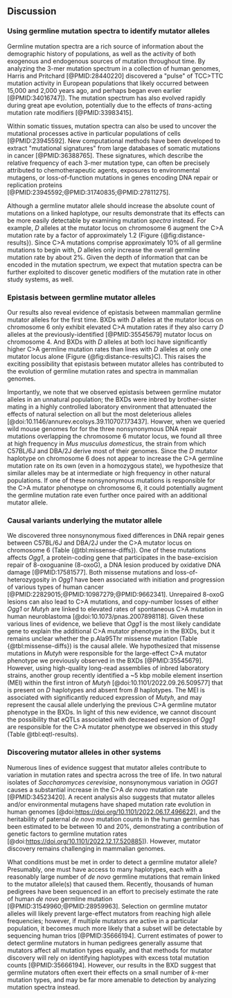 ## Discussion

### Using germline mutation spectra to identify mutator alleles

Germline mutation spectra are a rich source of information about the demographic history of populations, as well as the activity of both exogenous and endogenous sources of mutation throughout time. By analyzing the $3$-mer mutation spectrum in a collection of human genomes, Harris and Pritchard [@PMID:28440220] discovered a "pulse" of TCC>TTC mutation activity in European populations that likely occurred between 15,000 and 2,000 years ago, and perhaps began even earlier [@PMID:34016747]). The mutation spectrum has also evolved rapidly during great ape evolution, potentially due to the effects of *trans*-acting mutation rate modifiers [@PMID:33983415].

Within somatic tissues, mutation spectra can also be used to uncover the mutational processes active in particular populations of cells [@PMID:23945592]. New computational methods have been developed to extract "mutational signatures" from large databases of somatic mutations in cancer [@PMID:36388765]. These signatures, which describe the relative frequency of each $3$-mer mutation type, can often be precisely attributed to chemotherapeutic agents, exposures to environmental mutagens, or loss-of-function mutations in genes encoding DNA repair or replication proteins [@PMID:23945592;@PMID:31740835;@PMID:27811275]. 

Although a germline mutator allele should increase the absolute count of mutations on a linked haplotype, our results demonstrate that its effects can be more easily detectable by examining mutation *spectra* instead. For example, *D* alleles at the mutator locus on chromosome 6 augment the C>A mutation rate by a factor of approximately 1.2 (Figure {@fig:distance-results}). Since C>A mutations comprise approximately 10% of all germline mutations to begin with, *D* alleles only increase the overall germline mutation rate by about 2%. Given the depth of information that can be encoded in the mutation spectrum, we expect that mutation spectra can be further exploited to discover genetic modifiers of the mutation rate in other study systems, as well. 

### Epistasis between germline mutator alleles

Our results also reveal evidence of epistasis between mammalian germline mutator alleles for the first time. BXDs with *D* alleles at the mutator locus on chromosome 6 only exhibit elevated C>A mutation rates if they also carry *D* alleles at the previously-identified [@PMID:35545679] mutator locus on chromosome 4. And BXDs with *D* alleles at both loci have significantly higher C>A germline mutation rates than lines with *D* alleles at only one mutator locus alone (Figure {@fig:distance-results}C). This raises the exciting possibility that epistasis between mutator alleles has contributed to the evolution of germline mutation rates and spectra in mammalian genomes.

Importantly, we note that we observed epistasis between germline mutator alleles in an unnatural population; the BXDs were inbred by brother-sister mating in a highly controlled laboratory environment that attenuated the effects of natural selection on all but the most deleterious alleles [@doi:10.1146/annurev.ecolsys.39.110707.173437]. Howver, when we queried wild mouse genomes for for the three nonsynonymous DNA repair mutations overlapping the chromosome 6 mutator locus, we found all three at high frequency in *Mus musculus domesticus*, the strain from which C57BL/6J and DBA/2J derive most of their genomes. Since the *D* mutator haplotype on chromosome 6 does not appear to increase the C>A germline mutation rate on its own (even in a homozygous state), we hypothesize that similar alleles may be at intermediate or high frequency in other natural populations. If one of these nonsynonymous mutations is responsible for the C>A mutator phenotype on chromosome 6, it could potentially augment the germline mutation rate even further once paired with an additional mutator allele.

### Causal variants underlying the mutator allele

We discovered three nonsynonymous fixed differences in DNA repair genes between C57BL/6J and DBA/2J under the C>A mutator locus on chromosome 6 (Table {@tbl:missense-diffs}). One of these mutations affects *Ogg1*, a protein-coding gene that participates in the base-excision repair of 8-oxoguanine (8-oxoG), a DNA lesion produced by oxidative DNA damage [@PMID:17581577]. Both missense mutations and loss-of-heterozygosity in *Ogg1* have been associated with initiation and progression of various types of human cancer [@PMID:22829015;@PMID:10987279;@PMID:9662341]. Unrepaired 8-oxoG lesions can also lead to C>A mutations, and copy-number losses of either *Ogg1* or *Mutyh* are linked to elevated rates of spontaneous C>A mutation in human neuroblastoma [@doi:10.1073/pnas.2007898118]. Given these various lines of evidence, we believe that *Ogg1* is the most likely candidate gene to explain the additional C>A mutator phenotype in the BXDs, but it remains unclear whether the p.Ala95Thr missense mutation (Table {@tbl:missense-diffs}) is the causal allele. We hypothesized that missense mutations in *Mutyh* were responsible for the large-effect C>A mutator phenotype we previously observed in the BXDs [@PMID:35545679]. However, using high-quality long-read assemblies of inbred laboratory strains, another group recently identified a ~5 kbp mobile element insertion (MEI) within the first intron of *Mutyh* [@doi:10.1101/2022.09.26.509577] that is present on *D* haplotypes and absent from *B* haplotypes. The MEI is associated with significantly reduced expression of *Mutyh*, and may represent the causal allele underlying the previous C>A germline mutator phenotype in the BXDs. In light of this new evidence, we cannot discount the possibility that eQTLs associated with decreased expression of *Ogg1* are responsible for the C>A mutator phenotype we observed in this study (Table @tbl:eqtl-results).

### Discovering mutator alleles in other systems

Numerous lines of evidence suggest that mutator alleles contribute to variation in mutation rates and spectra across the tree of life. In two natural isolates of *Saccharomyces cerevisiae*, nonsynonymous variation in *OGG1* causes a substantial increase in the C>A *de novo* mutation rate [@PMID:34523420]. A recent analysis also suggests that mutator alleles and/or environmental mutagens have shaped mutation rate evolution in human genomes [@doi:https://doi.org/10.1101/2022.06.17.496622], and the heritability of paternal *de novo* mutation counts in the human germline has been estimated to be between 10 and 20%, demonstrating a contribution of genetic factors to germline mutation rates [@doi:https://doi.org/10.1101/2022.12.17.520885]). However, mutator discovery remains challenging in mammalian genomes.

What conditions must be met in order to detect a germline mutator allele? Presumably, one must have access to many haplotypes, each with a reasonably large number of *de novo* germline mutations that remain linked to the mutator allele(s) that caused them. Recently, thousands of human pedigrees have been sequenced in an effort to precisely estimate the rate of human *de novo* germline mutation [@PMID:31549960;@PMID:28959963]. Selection on germline mutator alleles will likely prevent large-effect mutators from reaching high allele frequencies; however, if multiple mutators are active in a particular population, it becomes much more likely that a subset will be detectable by sequencing human trios [@PMID:35666194]. Current estimates of power to detect germline mutators in human pedigrees generally assume that mutators affect all mutation types equally, and that methods for mutator discovery will rely on identifying haplotypes with excess total mutation counts [@PMID:35666194]. However, our results in the BXD suggest that germline mutators often exert their effects on a small number of $k$-mer mutation types, and may be far more amenable to detection by analyzing mutation spectra instead.


